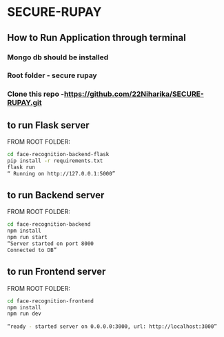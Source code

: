 #  SECURE-RUPAY


## How to Run Application through terminal

### Mongo db should be installed
### Root folder - secure rupay
### Clone this repo -https://github.com/22Niharika/SECURE-RUPAY.git

## to run Flask server

FROM ROOT FOLDER:
```bash
cd face-recognition-backend-flask
pip install -r requirements.txt
flask run
“ Running on http://127.0.0.1:5000”
```

## to run Backend server

FROM ROOT FOLDER:
```bash 
cd face-recognition-backend
npm install
npm run start
“Server started on port 8000
Connected to DB”
```
## to run Frontend server

FROM ROOT FOLDER:
```bash  
cd face-recognition-frontend
npm install
npm run dev
     
“ready - started server on 0.0.0.0:3000, url: http://localhost:3000”
```
